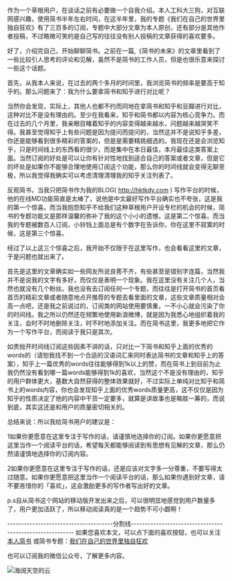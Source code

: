 作为一个草根用户，在谈话之前有必要做一个自我介绍。本人工科大三狗，对互联网感兴趣，使用简书半年左右时间，在这半年里，我的专题《我们在自己的世界里独自狂欢》有了三百多的订阅，专题中大部分文章为本人原创，还有部分是其他作者投稿，不过略微可笑的是自己写的往往没有别人投稿的文章获得的喜欢要多。

好了，介绍完自己，开始聊聊简书。之前在一篇,《简书的未来》的文章里看到了一些比较引人思考的评论和见解，虽然不是简书的工作人员，但是也很乐意来探讨一些这个话题。

首先，从我本人来说，在过去的两个多月的时间里，我浏览简书的频率是要高于知乎的。那么问题来了：我为什么要拿简书和知乎进行对比呢？

当然你会发现，实际上，其他人也都不约而同地在拿简书和知乎和豆瓣进行对比，这种对比不是没有理由的。至少在我看来，知乎和简书都以内容为核心竞争力。而在过去的几个月里，我亲眼目睹着知乎的内容变得越来越水，问题越来越哭笑不得。我甚至觉得知乎上有些问题是因为提问而提问的，当然这并不是说知乎多差，你还是能够看到很多精彩的答案的，但是是需要精挑细选的。我现在还是会浏览知乎，只是时间线上的东西看的很少，而是集中在本日最佳，本月最佳这类答案上面。当然订阅的好处是可以让你有针对性地找到适合自己的答案或者文章，但是它的坏处是如果你不能够合理地使用订阅这个功能，那么你的时间线就会变得无聊至极，所以我觉得我确实可以考虑清理清理我的知乎关注列表了。

反观简书，当我只把简书作为我的BLOG(  http://hktkdy.com  ) 写作平台的时候，他的在线MD功能简直是太棒了，说他是中文最好写作平台确实也不夸张，这是我的第一个惊喜。而当我抱怨知乎不给我们这种草根用户开设专栏的机会的时候，简书的专题功能又是那样温馨的弥补了我的这个小小的遗憾，这是第二个惊喜。而当我的专题被数百人订阅，小铃铛上面总是有个数字在告诉你，你在这里不寂寞的时候，这是第三个惊喜。

经过了以上这三个惊喜之后，我开始不仅限于在这里写作，也会看看这里的文章，于是问题也就出来了。

首先是这里的文章确实如一些网友所说良莠不齐，有些甚至是错别字连篇，当然我并不是说我的文字有多好，而仅仅是表明一个现象。我在这里没有关注几个人，当然也就没有几个粉丝。我也没有去订阅任何一个专题，而往往是打开简书的首页看首页的精彩文章或者随意地点开推荐的专题去看里面的文章，这些文章质量相对会高一点吧，还是我之前说过的，订阅类的网站使用要慎重，一不小心就会污染了你的时间线。我之所以仍然还在频繁地使用新浪微博，就是因为我悉心地组织着我的关注，会时不时地删除关注，时不时地添加关注。而在简书这里，我更多地把它作为一个写作平台，而阅读于我只是其次。

如贵抛开时间线订阅这些因素不讲的话，只对比一下简书和知乎上面的优秀的words的（请恕我找不到一个合适的汉语词汇来同时表达简书的文章和知乎上的答案），知乎上一篇优秀的words往往能够得到1k以上的赞，而在简书上到目前为止我仍然没有看到哪一篇words能够得到1k的喜欢，当然这个不是没有理由的，知乎的用户群体更大，基数大自然获得的整体效果就好，不过实际上单纯对比知乎和简书上的words内容，你也会发现知乎上面的优秀words质量更高，这不仅仅是因为知乎的性质决定了他的内容中干货一定要多，就算是讲故事也是略胜一筹的，而说到底，其实这还是和用户的质量密切相关的。

总结来说：所以我给简书用户的建议是：

1如果你更愿意在这里专注于写作的话，请谨慎地选择你的订阅。如果你更愿意把这里当作一个阅读平台的话，希望每天都能够阅读到有思想有见解的文章，那么仍然请谨慎地选择你的订阅内容。

2如果你更愿意在这里专注于写作的话，还是应该对文字多一分尊重，不要写得太过随意。如果你更愿意把这里当作一个阅读平台的话，那么如果你遇到好文章，请不要吝惜你的「喜欢」，这会激励更多的写作者写出好的文章。

p.s自从简书这个网站的移动版开发出来之后，可以很明显地感觉到用户数量多了，用户更加活跃了，所以移动阅读真的是一个趋势不可小觑啊！



--------------------------------------分割线---------------------------------------------------------
如果您喜欢本文，可以点下面的喜欢按钮，也可以关注[本人简书](http://www.jianshu.com/users/1c26e9e36267/latest_articles)
或简书专题：[我们在自己的世界里独自狂欢](http://www.jianshu.com/collection/7b424559990a)

也可以订阅我的微信公众号，了解更多内容。

![海阔天空的云](http://upload-images.jianshu.io/upload_images/48180-a0c932d9584e9684.jpg?imageMogr2/auto-orient/strip%7CimageView2/2/w/1240)
